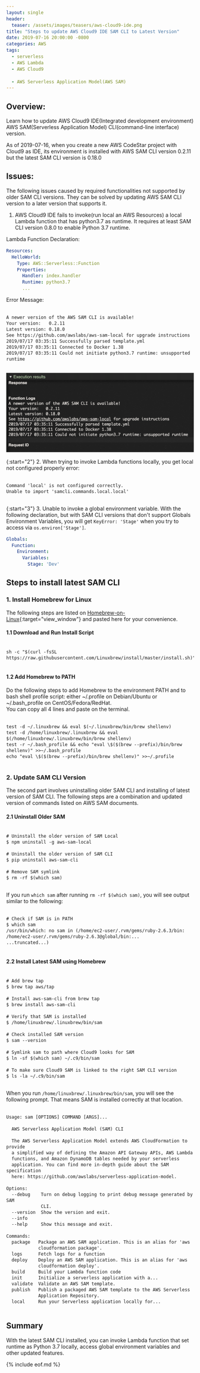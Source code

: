 ```yaml
---
layout: single
header:
  teaser: /assets/images/teasers/aws-cloud9-ide.png
title: "Steps to update AWS Cloud9 IDE SAM CLI to Latest Version"
date: 2019-07-16 20:00:00 -0800
categories: AWS
tags:
  - serverless
  - AWS Lambda
  - AWS Cloud9

  - AWS Serverless Application Model(AWS SAM)
---
```


## Overview:
Learn how to update AWS Cloud9 IDE(Integrated development environment) AWS SAM(Serverless Application Model) CLI(command-line interface) version. 

As of 2019-07-16, when you create a new AWS CodeStar project with Cloud9 as IDE, its environment is installed with AWS SAM CLI version 0.2.11 but the latest SAM CLI version is 0.18.0

## Issues:
The following issues caused by required functionalities not supported by older SAM CLI versions. They can be solved by updating AWS SAM CLI version to a later version that supports it.  

1. AWS Cloud9 IDE fails to invoke(run local an AWS Resources) a local Lambda function that has python3.7 as runtime. It requires at least SAM CLI version 0.8.0 to enable Python 3.7 runtime.

Lambda Function Declaration:
```yaml
Resources:
  HelloWorld:
    Type: AWS::Serverless::Function
    Properties:
      Handler: index.handler
      Runtime: python3.7
      ...
```

Error Message:
<pre class='code'>
<code>
A newer version of the AWS SAM CLI is available!
Your version:   0.2.11
Latest version: 0.18.0
See https://github.com/awslabs/aws-sam-local for upgrade instructions
2019/07/17 03:35:11 Successfully parsed template.yml
2019/07/17 03:35:11 Connected to Docker 1.38
2019/07/17 03:35:11 Could not initiate python3.7 runtime: unsupported runtime

</code></pre>  

![Cloud9 Fails to Run Local Lambda that has python3.7 as runtime](/assets/images/2019-07-16-steps-to-update-aws-cloud9-sam-cli-to-latest-version/aws-cloud9-outdated-sam-cli-2019-07-16.png)

{:start="2"}
2. When trying to invoke Lambda functions locally, you get local not configured properly error:
<pre class='code'>
<code>
Command 'local' is not configured correctly.  
Unable to import 'samcli.commands.local.local'

</code></pre>

{:start="3"}
3. Unable to invoke a global environment variable. With the following declaration, but with SAM CLI versions that don't support Globals Environment Variables, you will get `KeyError: 'Stage'` when you try to access via `os.environ['Stage']`.  

```yaml
Globals:
  Function:
    Environment:
      Variables:
        Stage: 'Dev'
```  

## Steps to install latest SAM CLI

### 1. Install Homebrew for Linux
The following steps are listed on [Homebrew-on-Linux](https://docs.brew.sh/Homebrew-on-Linux){:target="view_window"} and pasted here for your convenience.
#### 1.1 Download and Run Install Script
<pre class='code'>
<code>
sh -c "$(curl -fsSL https://raw.githubusercontent.com/Linuxbrew/install/master/install.sh)"

</code></pre>  

#### 1.2 Add Homebrew to PATH
Do the following steps to add Homebrew to the environment PATH and to bash shell profile script: either ~/.profile on Debian/Ubuntu or ~/.bash_profile on CentOS/Fedora/RedHat.   
You can copy all 4 lines and paste on the terminal.  
<pre class='code'>
<code>
test -d ~/.linuxbrew && eval $(~/.linuxbrew/bin/brew shellenv)
test -d /home/linuxbrew/.linuxbrew && eval $(/home/linuxbrew/.linuxbrew/bin/brew shellenv)
test -r ~/.bash_profile && echo "eval \$($(brew --prefix)/bin/brew shellenv)" >>~/.bash_profile
echo "eval \$($(brew --prefix)/bin/brew shellenv)" >>~/.profile

</code></pre>

### 2. Update SAM CLI Version
The second part involves uninstalling older SAM CLI and installing of latest version of SAM CLI. The following steps are a combination and updated version of commands listed on AWS SAM documents.

#### 2.1 Uninstall Older SAM   

<pre class='code'>
<code>
# Uninstall the older version of SAM Local 
$ npm uninstall -g aws-sam-local

# Uninstall the older version of SAM CLI 
$ pip uninstall aws-sam-cli

# Remove SAM symlink 
$ rm -rf $(which sam)

</code></pre>

If you run `which sam` after running `rm -rf $(which sam)`, you will see output similar to the following:

<pre class='code'>
<code>
# Check if SAM is in PATH
$ which sam
/usr/bin/which: no sam in (/home/ec2-user/.rvm/gems/ruby-2.6.3/bin:
/home/ec2-user/.rvm/gems/ruby-2.6.3@global/bin:...
...truncated...)

</code></pre>  

#### 2.2 Install Latest SAM using Homebrew
<pre class='code'>
<code>
# Add brew tap
$ brew tap aws/tap

# Install aws-sam-cli from brew tap
$ brew install aws-sam-cli

# Verify that SAM is installed
$ /home/linuxbrew/.linuxbrew/bin/sam

# Check installed SAM version
$ sam --version

# Symlink sam to path where Cloud9 looks for SAM
$ ln -sf $(which sam) ~/.c9/bin/sam 

# To make sure Cloud9 SAM is linked to the right SAM CLI version
$ ls -la ~/.c9/bin/sam

</code></pre>

When you run `/home/linuxbrew/.linuxbrew/bin/sam`, you will see the following prompt. That means SAM is installed correctly at that location.

<pre class='code'>
<code>
Usage: sam [OPTIONS] COMMAND [ARGS]...

  AWS Serverless Application Model (SAM) CLI

  The AWS Serverless Application Model extends AWS CloudFormation to provide
  a simplified way of defining the Amazon API Gateway APIs, AWS Lambda
  functions, and Amazon DynamoDB tables needed by your serverless
  application. You can find more in-depth guide about the SAM specification
  here: https://github.com/awslabs/serverless-application-model.

Options:
  --debug    Turn on debug logging to print debug message generated by SAM
             CLI.
  --version  Show the version and exit.
  --info
  --help     Show this message and exit.

Commands:
  package   Package an AWS SAM application. This is an alias for 'aws
            cloudformation package'.
  logs      Fetch logs for a function
  deploy    Deploy an AWS SAM application. This is an alias for 'aws
            cloudformation deploy'.
  build     Build your Lambda function code
  init      Initialize a serverless application with a...
  validate  Validate an AWS SAM template.
  publish   Publish a packaged AWS SAM template to the AWS Serverless
            Application Repository.
  local     Run your Serverless application locally for...
  
</code></pre>

## Summary
With the latest SAM CLI installed, you can invoke Lambda function that set runtime as Python 3.7 locally, access global environment variables and other updated features.
  

{% include eof.md %}
